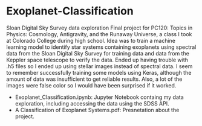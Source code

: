 # Exoplanet-Classification
Sloan Digital Sky Survey data exploration
Final project for PC120: Topics in Physics: Cosmology, Antigravity, and the Runaway Universe, a class I took at Colorado College during high school. Idea was to train a machine learning model to identify star systems containing exoplanets using spectral data from the Sloan Digital Sky Survey for training data and data from the Keppler space telescope to verify the data. Ended up having trouble with .h5 files so I ended up using stellar images instead of spectral data. I seem to remember successfully training some models using Keras, although the amount of data was insufficient to get reliable results. Also, a lot of the images were false color so I would have been surprised if it worked. 

* Exoplanet_Classification.ipynb: Jupyter Notebook containg my data exploration, including accessing the data using the SDSS API. 
* A Classification of Exoplanet Systems.pdf: Presnetation about the project.

